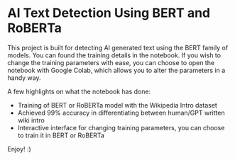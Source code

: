 # AI Text Detection Using BERT and RoBERTa 

This project is built for detecting AI generated text using the BERT family of models. You can found the training details in the notebook.
If you wish to change the training parameters with ease, you can choose to open the notebook with Google Colab, which allows you to alter the parameters in a handy way.

A few highlights on what the notebook has done:
-  Training of BERT or RoBERTa model with the Wikipedia Intro dataset
-  Achieved 99% accuracy in differentiating between human/GPT written wiki intro
-  Interactive interface for changing training parameters, you can choose to train it in BERT or RoBERTa


Enjoy! :)
